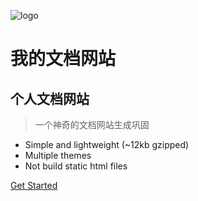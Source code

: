 ![logo](https://docsify.js.org/_media/icon.svg)

# 我的文档网站

## 个人文档网站

> 一个神奇的文档网站生成巩固

* Simple and lightweight (~12kb gzipped)
* Multiple themes
* Not build static html files

[Get Started](README.md)